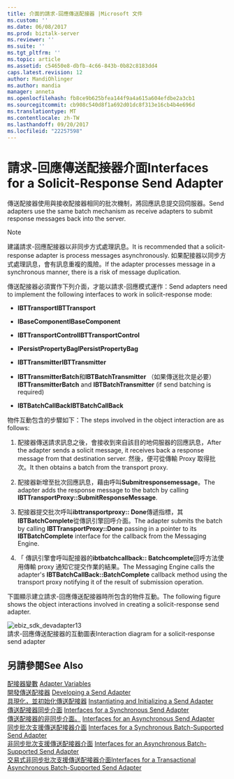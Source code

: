 ```yaml
---
title: 介面的請求-回應傳送配接器 |Microsoft 文件
ms.custom: ''
ms.date: 06/08/2017
ms.prod: biztalk-server
ms.reviewer: ''
ms.suite: ''
ms.tgt_pltfrm: ''
ms.topic: article
ms.assetid: c54650e8-dbfb-4c66-843b-0b82c8183dd4
caps.latest.revision: 12
author: MandiOhlinger
ms.author: mandia
manager: anneta
ms.openlocfilehash: fb8ce9b625bfea144f9a4a615a604efdbe2a3cb1
ms.sourcegitcommit: cb908c540d8f1a692d01dc8f313e16cb4b4e696d
ms.translationtype: MT
ms.contentlocale: zh-TW
ms.lasthandoff: 09/20/2017
ms.locfileid: "22257598"
---
```

# <a name="interfaces-for-a-solicit-response-send-adapter"></a><span data-ttu-id="63456-102">請求-回應傳送配接器介面</span><span class="sxs-lookup"><span data-stu-id="63456-102">Interfaces for a Solicit-Response Send Adapter</span></span>
<span data-ttu-id="63456-103">傳送配接器使用與接收配接器相同的批次機制，將回應訊息提交回伺服器。</span><span class="sxs-lookup"><span data-stu-id="63456-103">Send adapters use the same batch mechanism as receive adapters to submit response messages back into the server.</span></span>  
  
> [!NOTE]
>  <span data-ttu-id="63456-104">建議請求-回應配接器以非同步方式處理訊息。</span><span class="sxs-lookup"><span data-stu-id="63456-104">It is recommended that a solicit-response adapter is process messages asynchronously.</span></span> <span data-ttu-id="63456-105">如果配接器以同步方式處理訊息，會有訊息重複的風險。</span><span class="sxs-lookup"><span data-stu-id="63456-105">If the adapter processes message in a synchronous manner, there is a risk of message duplication.</span></span>  
  
 <span data-ttu-id="63456-106">傳送配接器必須實作下列介面，才能以請求-回應模式運作：</span><span class="sxs-lookup"><span data-stu-id="63456-106">Send adapters need to implement the following interfaces to work in solicit-response mode:</span></span>  
  
-   <span data-ttu-id="63456-107">**IBTTransport**</span><span class="sxs-lookup"><span data-stu-id="63456-107">**IBTTransport**</span></span>  
  
-   <span data-ttu-id="63456-108">**IBaseComponent**</span><span class="sxs-lookup"><span data-stu-id="63456-108">**IBaseComponent**</span></span>  
  
-   <span data-ttu-id="63456-109">**IBTTransportControl**</span><span class="sxs-lookup"><span data-stu-id="63456-109">**IBTTransportControl**</span></span>  
  
-   <span data-ttu-id="63456-110">**IPersistPropertyBag**</span><span class="sxs-lookup"><span data-stu-id="63456-110">**IPersistPropertyBag**</span></span>  
  
-   <span data-ttu-id="63456-111">**IBTTransmitter**</span><span class="sxs-lookup"><span data-stu-id="63456-111">**IBTTransmitter**</span></span>  
  
-   <span data-ttu-id="63456-112">**IBTTransmitterBatch**和**IBTBatchTransmitter** （如果傳送批次是必要）</span><span class="sxs-lookup"><span data-stu-id="63456-112">**IBTTransmitterBatch** and **IBTBatchTransmitter** (if send batching is required)</span></span>  
  
-   <span data-ttu-id="63456-113">**IBTBatchCallBack**</span><span class="sxs-lookup"><span data-stu-id="63456-113">**IBTBatchCallBack**</span></span>  
  
 <span data-ttu-id="63456-114">物件互動包含的步驟如下：</span><span class="sxs-lookup"><span data-stu-id="63456-114">The steps involved in the object interaction are as follows:</span></span>  
  
1.  <span data-ttu-id="63456-115">配接器傳送請求訊息之後，會接收到來自該目的地伺服器的回應訊息，</span><span class="sxs-lookup"><span data-stu-id="63456-115">After the adapter sends a solicit message, it receives back a response message from that destination server.</span></span> <span data-ttu-id="63456-116">然後，便可從傳輸 Proxy 取得批次。</span><span class="sxs-lookup"><span data-stu-id="63456-116">It then obtains a batch from the transport proxy.</span></span>  
  
2.  <span data-ttu-id="63456-117">配接器新增至批次回應訊息，藉由呼叫**Submitresponsemessage**。</span><span class="sxs-lookup"><span data-stu-id="63456-117">The adapter adds the response message to the batch by calling **IBTTransportProxy::SubmitResponseMessage**.</span></span>  
  
3.  <span data-ttu-id="63456-118">配接器提交批次呼叫**ibttransportproxy:: Done**傳遞指標，其**IBTBatchComplete**從傳訊引擎回呼介面。</span><span class="sxs-lookup"><span data-stu-id="63456-118">The adapter submits the batch by calling **IBTTransportProxy::Done** passing in a pointer to its **IBTBatchComplete** interface for the callback from the Messaging Engine.</span></span>  
  
4.  <span data-ttu-id="63456-119">「 傳訊引擎會呼叫配接器的**ibtbatchcallback:: Batchcomplete**回呼方法使用傳輸 proxy 通知它提交作業的結果。</span><span class="sxs-lookup"><span data-stu-id="63456-119">The Messaging Engine calls the adapter's **IBTBatchCallBack::BatchComplete** callback method using the transport proxy notifying it of the result of submission operation.</span></span>  
  
 <span data-ttu-id="63456-120">下圖顯示建立請求-回應傳送配接器時所包含的物件互動。</span><span class="sxs-lookup"><span data-stu-id="63456-120">The following figure shows the object interactions involved in creating a solicit-response send adapter.</span></span>  
  
 ![](../core/media/ebiz-sdk-devadapter13.gif "ebiz_sdk_devadapter13")  
<span data-ttu-id="63456-121">請求-回應傳送配接器的互動圖表</span><span class="sxs-lookup"><span data-stu-id="63456-121">Interaction diagram for a solicit-response send adapter</span></span>  
  
## <a name="see-also"></a><span data-ttu-id="63456-122">另請參閱</span><span class="sxs-lookup"><span data-stu-id="63456-122">See Also</span></span>  
 <span data-ttu-id="63456-123">[配接器變數](../core/adapter-variables.md) </span><span class="sxs-lookup"><span data-stu-id="63456-123">[Adapter Variables](../core/adapter-variables.md) </span></span>  
 <span data-ttu-id="63456-124">[開發傳送配接器](../core/developing-a-send-adapter.md) </span><span class="sxs-lookup"><span data-stu-id="63456-124">[Developing a Send Adapter](../core/developing-a-send-adapter.md) </span></span>  
 <span data-ttu-id="63456-125">[具現化，並初始化傳送配接器](../core/instantiating-and-initializing-a-send-adapter.md) </span><span class="sxs-lookup"><span data-stu-id="63456-125">[Instantiating and Initializing a Send Adapter](../core/instantiating-and-initializing-a-send-adapter.md) </span></span>  
 <span data-ttu-id="63456-126">[傳送配接器同步介面](../core/interfaces-for-a-synchronous-send-adapter.md) </span><span class="sxs-lookup"><span data-stu-id="63456-126">[Interfaces for a Synchronous Send Adapter](../core/interfaces-for-a-synchronous-send-adapter.md) </span></span>  
 <span data-ttu-id="63456-127">[傳送配接器的非同步介面。](../core/interfaces-for-an-asynchronous-send-adapter.md) </span><span class="sxs-lookup"><span data-stu-id="63456-127">[Interfaces for an Asynchronous Send Adapter](../core/interfaces-for-an-asynchronous-send-adapter.md) </span></span>  
 <span data-ttu-id="63456-128">[同步批次支援傳送配接器介面](../core/interfaces-for-a-synchronous-batch-supported-send-adapter.md) </span><span class="sxs-lookup"><span data-stu-id="63456-128">[Interfaces for a Synchronous Batch-Supported Send Adapter](../core/interfaces-for-a-synchronous-batch-supported-send-adapter.md) </span></span>  
 <span data-ttu-id="63456-129">[非同步批次支援傳送配接器介面](../core/interfaces-for-an-asynchronous-batch-supported-send-adapter.md) </span><span class="sxs-lookup"><span data-stu-id="63456-129">[Interfaces for an Asynchronous Batch-Supported Send Adapter](../core/interfaces-for-an-asynchronous-batch-supported-send-adapter.md) </span></span>  
 [<span data-ttu-id="63456-130">交易式非同步批次支援傳送配接器介面</span><span class="sxs-lookup"><span data-stu-id="63456-130">Interfaces for a Transactional Asynchronous Batch-Supported Send Adapter</span></span>](../core/interfaces-for-a-transactional-asynchronous-batch-supported-send-adapter.md)